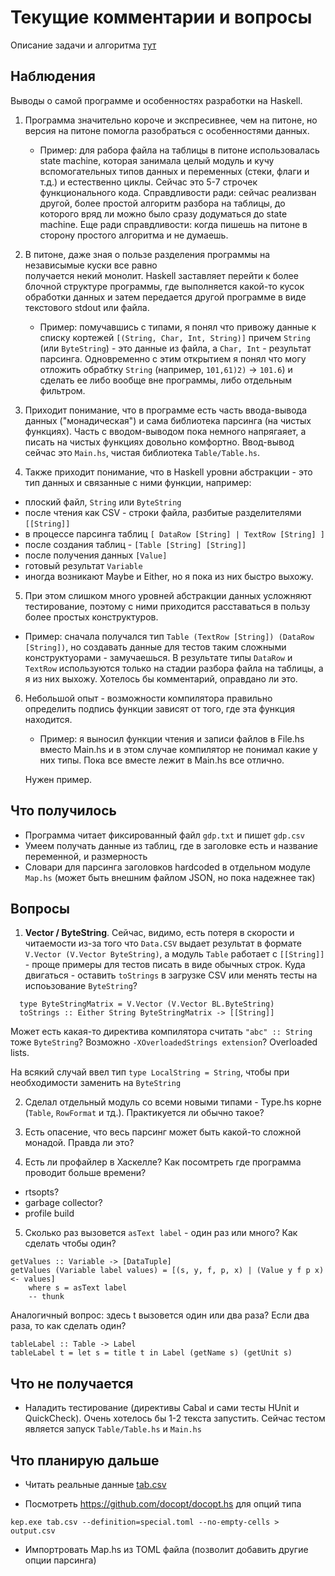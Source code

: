 # Текущие комментарии и вопросы

Описание задачи и алгоритма [тут](README.md)

## Наблюдения

Выводы о самой программе и особенностях разработки на Haskell.

1. Программа значительно короче и экспресивнее, чем на питоне, но 
  версия на питоне помогла разобраться с особенностями данных.

   - Пример: для рабора файла на таблицы в питоне использовалась 
     state machine, которая занимала целый модуль и кучу 
     вспомогательных типов данных и переменных (стеки, флаги и т.д.) и 
     естественно циклы. Сейчас это 5-7 строчек функционального кода.
     Справдливости ради: сейчас реализван другой, более простой алгоритм
     разбора на таблицы, до которого вряд ли можно было сразу додуматься 
     до state machine. 
     Еще ради справдливости: когда пишешь на питоне в сторону простого 
     алгоритма и не думаешь.

2. В питоне, даже зная о пользе разделения программы на независымые куски все равно     
   получается некий монолит. Haskell заставляет перейти к более блочной структуре
   программы, где выполняется какой-то кусок обработки данных и затем передается 
   другой программе в виде текстового stdout или файла. 

   - Пример: помучавшись с типами, я понял что привожу данные к списку кортежей
     `[(String, Char, Int, String)]` причем `String` (или `ByteString`) - это данные 
     из файла, а `Char, Int` - результат парсинга. Одновременно с этим открытием
     я понял что могу отложить обрабтку `String` (например,  `101,61)2)` -> `101.6`)
     и сделать ее либо вообще вне программы, либо отдельным фильтром. 

3. Приходит понимание, что в программе есть часть ввода-вывода   
  данных ("монадическая") и сама библиотека парсинга (на чистых функциях). 
  Часть с вводом-выводом пока немного напрягаяет,
  а писать на чистых функциях довольно комфортно. Ввод-вывод сейчас это
  `Main.hs`, чистая библиотека `Table/Table.hs`. 


4. Также приходит понимание, что в Haskell уровни абстракции  - это тип данных и связанные с ними функции, например:
  - плоский файл, `String` или `ByteString`
  - после чтения как CSV - строки файла, разбитые разделителями `[[String]]`
  - в процессе парсинга таблиц `[ DataRow [String] | TextRow [String] ]`
  - после создания таблиц - `[Table [String] [String]]`
  - после получения данных `[Value]`
  - готовый результат `Variable`
  - иногда возникают Maybe и Either, но я пока из них быстро выхожу.
   
5. При этом слишком много уровней абстракции данных усложняют тестирование, поэтому с ними приходится расставаться в пользу более простых конструктуров. 
   
  - Пример: сначала получался тип `Table (TextRow [String]) (DataRow [String])`, 
    но создавать данные для тестов таким сложными конструктуорами - замучаешься.
    В результате типы `DataRow` и `TextRow` используются только на стадии 
    разбора файла на таблицы, а я из них выхожу. Хотелось бы  комментарий, оправдано ли это.

6. Небольшой опыт - возможности компилятора правильно определить подпись функции 
   зависят от того, где эта функция находится. 

   - Пример: я выносил функции чтения и записи файлов в File.hs вместо Main.hs
     и в этом случае компилятор не понимал какие у них типы. Пока все вместе лежит 
     в Main.hs все отлично.   

    Нужен пример. 

## Что получилось

- Программа читает фиксированный файл `gdp.txt` и пишет `gdp.csv`
- Умеем получать данные из таблиц, где в заголовке есть и название переменной,
  и размерность
- Словари для парсинга заголовков hardcoded в отдельном модуле `Map.hs` (может быть
  внешним файлом JSON, но пока надежнее так) 

## Вопросы 

1. **Vector / ByteString**. Сейчас, видимо, есть потеря в скорости и читаемости из-за 
  того что `Data.CSV`  выдает результат  в формате `V.Vector (V.Vector ByteString)`, а модуль `Table`  работает с `[[String]]` - проще примеры для тестов писать в виде обычных строк.  Куда двигаться - оставить `toStrings` в загрузке CSV или менять тесты на испоьзование `ByteString`?

```
  type ByteStringMatrix = V.Vector (V.Vector BL.ByteString)
  toStrings :: Either String ByteStringMatrix -> [[String]]
```

  Может есть какая-то директива компилятора считать `"аbс" :: String` тоже `ByteString`? 
  Возможно `-XOverloadedStrings extension`?
  Overloaded lists.

  На всякий случай ввел тип `type LocalString = String`, чтобы при необходимости заменить на `ByteString`

2. Сделал отдельный модуль со всеми новыми типами - Type.hs корне (`Table`, `RowFormat` и    тд.). Практикуется ли обычно такое?
  
3. Есть опасение, что весь парсинг может быть какой-то сложной монадой. Правда ли
   это? 

4. Есть ли профайлер в Хаскелле? Как посомтреть где программа проводит больше времени?

- rtsopts?
- garbage collector?
- profile build 

5. Сколько раз вызовется `asText label` - один раз или много? Как сделать чтобы один?

``` 
getValues :: Variable -> [DataTuple]
getValues (Variable label values) = [(s, y, f, p, x) | (Value y f p x) <- values]
    where s = asText label 
    -- thunk
```    

Аналогичный вопрос: здесь t вызовется один или два раза? Если два раза, то как сделать один?

```
tableLabel :: Table -> Label
tableLabel t = let s = title t in Label (getName s) (getUnit s)     
``` 

## Что не получается 

- Наладить тестирование (директивы Cabal и сами тесты HUnit и QuickCheck). 
  Очень хотелось бы 1-2 текста запустить. Сейчас тестом является запуск 
  `Table/Table.hs` и `Main.hs`

## Что планирую дальше

- Читать реальные данные [tab.csv](https://raw.githubusercontent.com/mini-kep/parser-rosstat-kep/dev/data/interim/2018/07/tab.csv)

- Посмотреть https://github.com/docopt/docopt.hs для опций типа
  
```kep.exe tab.csv --definition=special.toml --no-empty-cells > output.csv```

- Импортровать Map.hs из TOML файла (позволит добавить другие опции парсинга)
